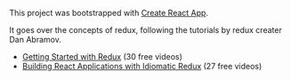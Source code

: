 This project was bootstrapped with [Create React App](https://github.com/facebookincubator/create-react-app).

It goes over the concepts of redux, following the tutorials by redux creater Dan Abramov.

* [Getting Started with Redux](https://egghead.io/courses/getting-started-with-redux) (30 free videos)
* [Building React Applications with Idiomatic Redux](https://egghead.io/courses/building-react-applications-with-idiomatic-redux) (27 free videos)